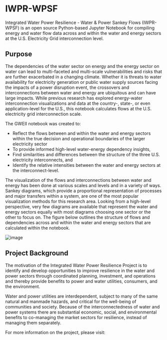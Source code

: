 # IWPR-WPSF

Integrated Water Power Resilience - Water & Power Sankey Flows (IWPR-WPSF) is an open source Python-based Jupyter Notebook for compiling energy and water flow data across and within the water and energy sectors at the U.S. Electricity Grid interconnection level.

## Purpose
The dependencies of the water sector on energy and the energy sector on water can lead to multi-faceted and multi-scale vulnerabilities and risks that are further exacerbated in a changing climate. Whether it is threats to water availability for electricity generation or public water supply sources facing the impacts of a power disruption event, the crossovers and interconnections between water and energy are ubiquitous and can have large impacts. While previous research has explored energy-water interconnection visualizations and data at the country-, state-, or even application-level for the U.S., this notebook calculates flows at the U.S. electricity grid interconnection scale. 

The GWEII notebook was created to:

* Reflect the flows between and within the water and energy sectors within the true decision and operational boundaries of the larger electricity sector 
* To provide informed high-level water-energy dependency insights,
* Find similarities and differences between the structure of the three U.S. electricity interconnects, and 
* Identify the relative intensities between the water and energy sectors at the interconnect-level. 

The visualization of the flows and interconnections between water and energy has been done at various scales and levels and in a variety of ways. Sankey diagrams, which provide a proportional representation of processes and major transfers within a system, are one of the most popular visualization methods for this research area. Looking from a high-level perspective, very few diagrams are available that represent the water and energy sectors equally with most diagrams choosing one sector or the other to focus on. The figure below outlines the structure of flows and dependencies across and within the water and energy sectors that are calculated within the notebook.

![image](https://user-images.githubusercontent.com/74064300/135877886-91cac5ec-614a-4fee-b9d2-3561bb69d62c.png)


## Project Background

The motivation of the Integrated Water Power Resilience Project is to identify and develop opportunities to improve resilience in the water and power sectors through coordinated planning, investment, and operations and thereby provide benefits to power and water utilities, consumers, and the environment. 

Water and power utilities are interdependent, subject to many of the same natural and manmade hazards, and critical for the well-being of communities and society. Because of the interconnectedness of water and power systems there are substantial economic, social, and environmental benefits to co-managing the market sectors for resilience, instead of managing them separately.   

For more information on the project, please visit:
